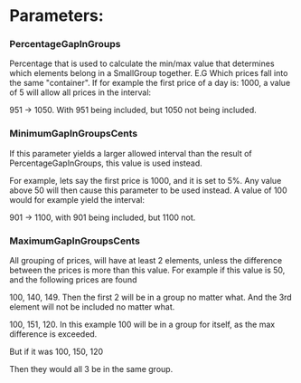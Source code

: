 # Parameters:

### PercentageGapInGroups

Percentage that is used to calculate the min/max value that determines
which elements belong in a SmallGroup together.
E.G Which prices fall into the same "container".
If for example the first price of a day is:
1000, a value of 5 will allow all prices in the interval:

951 -> 1050. With 951 being included, but 1050 not being included.


### MinimumGapInGroupsCents

If this parameter yields a larger allowed interval than the
result of PercentageGapInGroups, this value is used instead.

For example, lets say the first price is 1000,
and it is set to 5%. Any value above 50 will then cause this parameter
to be used instead.
A value of 100 would for example yield the interval:

901 -> 1100, with 901 being included, but 1100 not.

### MaximumGapInGroupsCents

All grouping of prices, will have at least 2 elements, unless
the difference between the prices is more than this value.
For example if this value is 50, and the following prices are found

100, 140, 149.
Then the first 2 will be in a group no matter what. And the 3rd element
will not be included no matter what.

100, 151, 120.
In this example 100 will be in a group for itself,
as the max difference is exceeded.

But if it was
100, 150, 120

Then they would all 3 be in the same group.

